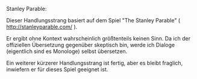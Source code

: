 
Stanley Parable:

Dieser Handlungsstrang basiert auf dem Spiel "The Stanley Parable" ( http://stanleyparable.com/ ).

Er ergibt ohne Kontext wahrscheinlich größtenteils keinen Sinn.
Da ich der offiziellen Übersetzung gegenüber skeptisch bin, werde ich Dialoge (eigentlich sind es Monologe) selbst übersetzen.

Ein weiterer kürzerer Handlungsstrang ist fertig, aber es bleibt fraglich, inwiefern er für dieses Spiel geeignet ist.
